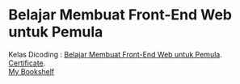 # Belajar Membuat Front-End Web untuk Pemula
Kelas Dicoding : [Belajar Membuat Front-End Web untuk Pemula](https://www.dicoding.com/academies/315).  
[Certificate](https://www.dicoding.com/certificates/ERZR4L5WQZYV).  
[My Bookshelf](https://mybookshelf-dicoding.netlify.app/)
